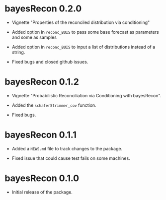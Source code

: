 # bayesRecon 0.2.0

* Vignette "Properties of the reconciled distribution via conditioning"

* Added option in `reconc_BUIS` to pass some base forecast as parameters and some as samples

* Added option in `reconc_BUIS` to input a list of distributions instead of a string.

* Fixed bugs and closed github issues.

# bayesRecon 0.1.2

* Vignette "Probabilistic Reconciliation via Conditioning with bayesRecon".

* Added the `schaferStrimmer_cov` function.

* Fixed bugs.


# bayesRecon 0.1.1

* Added a `NEWS.md` file to track changes to the package.

* Fixed issue that could cause test fails on some machines.

# bayesRecon 0.1.0

* Initial release of the package.
